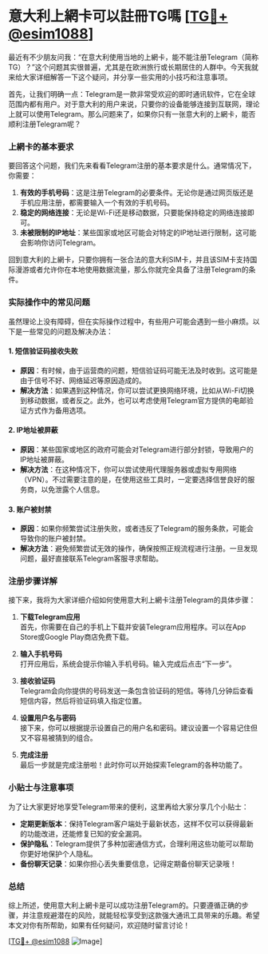 # 意大利上網卡可以註冊TG嗎 [[TG💪+ @esim1088](https://t.me/s/esim1088)]

最近有不少朋友问我：“在意大利使用当地的上網卡，能不能注册Telegram（简称TG）？”这个问题其实很普遍，尤其是在欧洲旅行或长期居住的人群中。今天我就来给大家详细解答一下这个疑问，并分享一些实用的小技巧和注意事项。

首先，让我们明确一点：Telegram是一款非常受欢迎的即时通讯软件，它在全球范围内都有用户。对于意大利的用户来说，只要你的设备能够连接到互联网，理论上就可以使用Telegram。那么问题来了，如果你只有一张意大利的上網卡，能否顺利注册Telegram呢？

### 上網卡的基本要求

要回答这个问题，我们先来看看Telegram注册的基本要求是什么。通常情况下，你需要：

1. **有效的手机号码**：这是注册Telegram的必要条件。无论你是通过网页版还是手机应用注册，都需要输入一个有效的手机号码。
2. **稳定的网络连接**：无论是Wi-Fi还是移动数据，只要能保持稳定的网络连接即可。
3. **未被限制的IP地址**：某些国家或地区可能会对特定的IP地址进行限制，这可能会影响你访问Telegram。

回到意大利的上網卡，只要你拥有一张合法的意大利SIM卡，并且该SIM卡支持国际漫游或者允许你在本地使用数据流量，那么你就完全具备了注册Telegram的条件。

### 实际操作中的常见问题

虽然理论上没有障碍，但在实际操作过程中，有些用户可能会遇到一些小麻烦。以下是一些常见的问题及解决办法：

#### 1. **短信验证码接收失败**
   - **原因**：有时候，由于运营商的问题，短信验证码可能无法及时收到。这可能是由于信号不好、网络延迟等原因造成的。
   - **解决方法**：如果遇到这种情况，你可以尝试更换网络环境，比如从Wi-Fi切换到移动数据，或者反之。此外，也可以考虑使用Telegram官方提供的电邮验证方式作为备用选项。

#### 2. **IP地址被屏蔽**
   - **原因**：某些国家或地区的政府可能会对Telegram进行部分封锁，导致用户的IP地址被屏蔽。
   - **解决方法**：在这种情况下，你可以尝试使用代理服务器或虚拟专用网络（VPN）。不过需要注意的是，在使用这些工具时，一定要选择信誉良好的服务商，以免泄露个人信息。

#### 3. **账户被封禁**
   - **原因**：如果你频繁尝试注册失败，或者违反了Telegram的服务条款，可能会导致你的账户被封禁。
   - **解决方法**：避免频繁尝试无效的操作，确保按照正规流程进行注册。一旦发现问题，最好直接联系Telegram客服寻求帮助。

### 注册步骤详解

接下来，我将为大家详细介绍如何使用意大利上網卡注册Telegram的具体步骤：

1. **下载Telegram应用**  
   首先，你需要在自己的手机上下载并安装Telegram应用程序。可以在App Store或Google Play商店免费下载。

2. **输入手机号码**  
   打开应用后，系统会提示你输入手机号码。输入完成后点击“下一步”。

3. **接收验证码**  
   Telegram会向你提供的号码发送一条包含验证码的短信。等待几分钟后查看短信内容，然后将验证码填入指定位置。

4. **设置用户名与密码**  
   接下来，你可以根据提示设置自己的用户名和密码。建议设置一个容易记住但又不容易被猜到的组合。

5. **完成注册**  
   最后一步就是完成注册啦！此时你可以开始探索Telegram的各种功能了。

### 小贴士与注意事项

为了让大家更好地享受Telegram带来的便利，这里再给大家分享几个小贴士：

- **定期更新版本**：保持Telegram客户端处于最新状态，这样不仅可以获得最新的功能改进，还能修复已知的安全漏洞。
- **保护隐私**：Telegram提供了多种加密通信方式，合理利用这些功能可以帮助你更好地保护个人隐私。
- **备份聊天记录**：如果你担心丢失重要信息，记得定期备份聊天记录哦！

### 总结

综上所述，使用意大利上網卡是可以成功注册Telegram的。只要遵循正确的步骤，并注意规避潜在的风险，就能轻松享受到这款强大通讯工具带来的乐趣。希望本文对你有所帮助，如果有任何疑问，欢迎随时留言讨论！

[[TG💪+ @esim1088](https://t.me/s/esim1088) ![Image](https://i.postimg.cc/4NQfJmqS/Snipaste-2025-05-13-00-14-12.png)]
